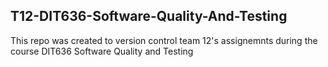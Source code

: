 ## T12-DIT636-Software-Quality-And-Testing

This repo was created to version control team 12's assignemnts during the course DIT636 Software Quality and Testing

